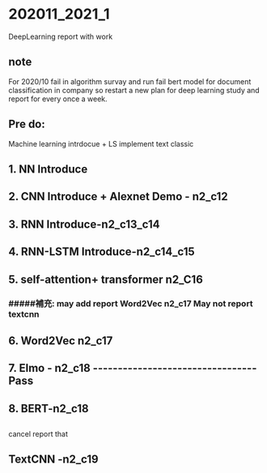 # 202011_2021_1
DeepLearning report with work

## note 
For 2020/10 fail in algorithm survay and run fail bert model for document classification in company 
so restart a new plan for deep learning study and report for every once a week.

## Pre do:

Machine learning intrdocue + LS implement text classic 



## 1. NN Introduce

## 2. CNN Introduce + Alexnet Demo -  n2_c12

## 3. RNN Introduce-n2_c13_c14

## 4. RNN-LSTM Introduce-n2_c14_c15

## 5. self-attention+ transformer n2_C16

### #####補充: may add report Word2Vec n2_c17  May not report textcnn

## 6. Word2Vec n2_c17

## 7. Elmo - n2_c18 ---------------------------------Pass 

## 8. BERT-n2_c18

## 

cancel  report that

## TextCNN -n2_c19

## 

 


